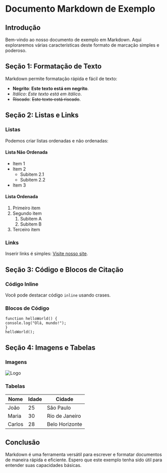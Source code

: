 # Documento Markdown de Exemplo

## Introdução

Bem-vindo ao nosso documento de exemplo em Markdown. Aqui exploraremos várias características deste formato de marcação simples e poderoso.

## Seção 1: Formatação de Texto

Markdown permite formatação rápida e fácil de texto:

- **Negrito**: **Este texto está em negrito**.
- *Itálico*: *Este texto está em itálico*.
- ~~Riscado~~: ~~Este texto está riscado~~.

## Seção 2: Listas e Links

### Listas

Podemos criar listas ordenadas e não ordenadas:

#### Lista Não Ordenada

- Item 1
- Item 2
  - Subitem 2.1
  - Subitem 2.2
- Item 3

#### Lista Ordenada

1. Primeiro item
2. Segundo item
   1. Subitem A
   2. Subitem B
3. Terceiro item

### Links

Inserir links é simples: [Visite nosso site](https://www.exemplo.com).

## Seção 3: Código e Blocos de Citação

### Código Inline

Você pode destacar código `inline` usando crases.

### Blocos de Código

```
function helloWorld() {
console.log("Olá, mundo!");
}
helloWorld();
```

## Seção 4: Imagens e Tabelas

### Imagens

![Logo](https://via.placeholder.com/150)

### Tabelas

| Nome   | Idade | Cidade         |
|--------|-------|----------------|
| João   | 25    | São Paulo      |
| Maria  | 30    | Rio de Janeiro |
| Carlos | 28    | Belo Horizonte |

## Conclusão

Markdown é uma ferramenta versátil para escrever e formatar documentos de maneira rápida e eficiente. Espero que este exemplo tenha sido útil para entender suas capacidades básicas.

